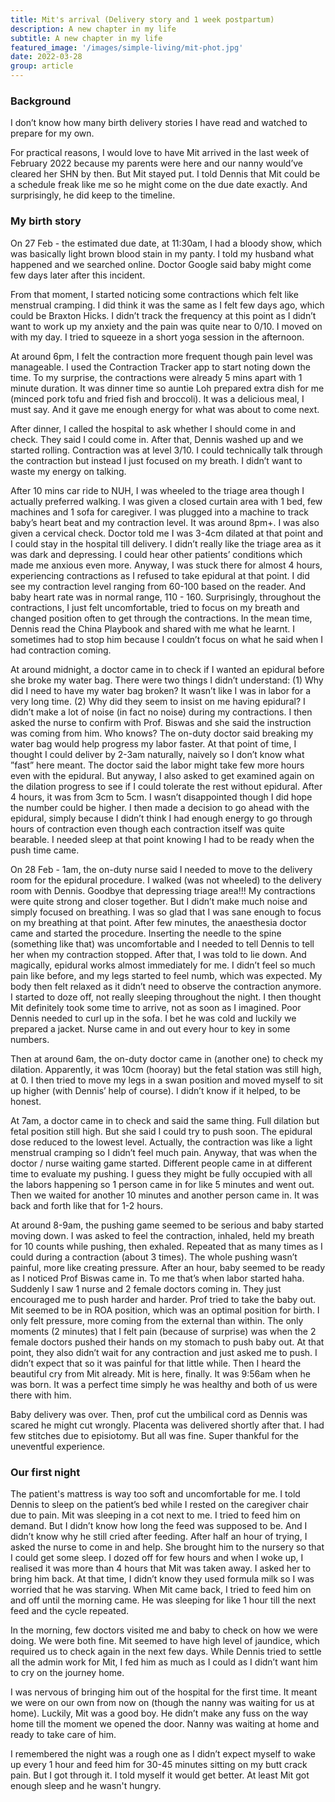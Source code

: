 ```yaml
---
title: Mit's arrival (Delivery story and 1 week postpartum)
description: A new chapter in my life
subtitle: A new chapter in my life
featured_image: '/images/simple-living/mit-phot.jpg'
date: 2022-03-28
group: article
---
```


### Background

I don’t know how many birth delivery stories I have read and watched to prepare for my own.

For practical reasons, I would love to have Mit arrived in the last week of February 2022 because my parents were here and our nanny would’ve cleared her SHN by then. But Mit stayed put. I told Dennis that Mit could be a schedule freak like me so he might come on the due date exactly. And surprisingly, he did keep to the timeline.

### My birth story

On 27 Feb - the estimated due date, at 11:30am, I had a bloody show, which was basically light brown blood stain in my panty. I told my husband what happened and we searched online. Doctor Google said baby might come few days later after this incident.

From that moment, I started noticing some contractions which felt like menstrual cramping. I did think it was the same as I felt few days ago, which could be Braxton Hicks. I didn’t track the frequency at this point as I didn’t want to work up my anxiety and the pain was quite near to 0/10. I moved on with my day. I tried to squeeze in a short yoga session in the afternoon.

At around 6pm, I felt the contraction more frequent though pain level was manageable. I used the Contraction Tracker app to start noting down the time. To my surprise, the contractions were already 5 mins apart with 1 minute duration. It was dinner time so auntie Loh prepared extra dish for me (minced pork tofu and fried fish and broccoli). It was a delicious meal, I must say. And it gave me enough energy for what was about to come next.

After dinner, I called the hospital to ask whether I should come in and check. They said I could come in. After that, Dennis washed up and we started rolling. Contraction was at level 3/10. I could technically talk through the contraction but instead I just focused on my breath. I didn’t want to waste my energy on talking.

After 10 mins car ride to NUH, I was wheeled to the triage area though I actually preferred walking. I was given a closed curtain area with 1 bed, few machines and 1 sofa for caregiver. I was plugged into a machine to track baby’s heart beat and my contraction level. It was around 8pm+. I was also given a cervical check. Doctor told me I was 3-4cm dilated at that point and I could stay in the hospital till delivery. I didn’t really like the triage area as it was dark and depressing. I could hear other patients’ conditions which made me anxious even more. Anyway, I was stuck there for almost 4 hours, experiencing contractions as I refused to take epidural at that point. I did see my contraction level ranging from 60-100 based on the reader. And baby heart rate was in normal range, 110 - 160. Surprisingly, throughout the contractions, I just felt uncomfortable, tried to focus on my breath and changed position often to get through the contractions. In the mean time, Dennis read the China Playbook and shared with me what he learnt. I sometimes had to stop him because I couldn’t focus on what he said when I had contraction coming.

At around midnight, a doctor came in to check if I wanted an epidural before she broke my water bag. There were two things I didn’t understand: (1) Why did I need to have my water bag broken? It wasn’t like I was in labor for a very long time. (2) Why did they seem to insist on me having epidural? I didn’t make a lot of noise (in fact no noise) during my contractions. I then asked the nurse to confirm with Prof. Biswas and she said the instruction was coming from him. Who knows? The on-duty doctor said breaking my water bag would help progress my labor faster. At that point of time, I thought I could deliver by 2-3am naturally, naively so I don’t know what ”fast” here meant. The doctor said the labor might take few more hours even with the epidural. But anyway, I also asked to get examined again on the dilation progress to see if I could tolerate the rest without epidural. After 4 hours, it was from 3cm to 5cm. I wasn’t disappointed though I did hope the number could be higher. I then made a decision to go ahead with the epidural, simply because I didn’t think I had enough energy to go through hours of contraction even though each contraction itself was quite bearable. I needed sleep at that point knowing I had to be ready when the push time came.

On 28 Feb - 1am, the on-duty nurse said I needed to move to the delivery room for the epidural procedure. I walked (was not wheeled) to the delivery room with Dennis. Goodbye that depressing triage area!!! My contractions were quite strong and closer together. But I didn’t make much noise and simply focused on breathing. I was so glad that I was sane enough to focus on my breathing at that point. After few minutes, the anaesthesia doctor came and started the procedure. Inserting the needle to the spine (something like that) was uncomfortable and I needed to tell Dennis to tell her when my contraction stopped. After that, I was told to lie down. And magically, epidural works almost immediately for me. I didn’t feel so much pain like before, and my legs started to feel numb, which was expected. My body then felt relaxed as it didn’t need to observe the contraction anymore. I started to doze off, not really sleeping throughout the night. I then thought Mit definitely took some time to arrive, not as soon as I imagined. Poor Dennis needed to curl up in the sofa. I bet he was cold and luckily we prepared a jacket. Nurse came in and out every hour to key in some numbers.

Then at around 6am, the on-duty doctor came in (another one) to check my dilation. Apparently, it was 10cm (hooray) but the fetal station was still high, at 0. I then tried to move my legs in a swan position and moved myself to sit up higher (with Dennis’ help of course). I didn’t know if it helped, to be honest.

At 7am, a doctor came in to check and said the same thing. Full dilation but fetal position still high. But she said I could try to push soon. The epidural dose reduced to the lowest level. Actually, the contraction was like a light menstrual cramping so I didn’t feel much pain. Anyway, that was when the doctor / nurse waiting game started. Different people came in at different time to evaluate my pushing. I guess they might be fully occupied with all the labors happening so 1 person came in for like 5 minutes and went out. Then we waited for another 10 minutes and another person came in. It was back and forth like that for 1-2 hours.

At around 8-9am, the pushing game seemed to be serious and baby started moving down. I was asked to feel the contraction, inhaled, held my breath for 10 counts while pushing, then exhaled. Repeated that as many times as I could during a contraction (about 3 times). The whole pushing wasn’t painful, more like creating pressure. After an hour, baby seemed to be ready as I noticed Prof Biswas came in. To me that’s when labor started haha. Suddenly I saw 1 nurse and 2 female doctors coming in. They just encouraged me to push harder and harder. Prof tried to take the baby out. Mit seemed to be in ROA position, which was an optimal position for birth. I only felt pressure, more coming from the external than within. The only moments (2 minutes) that I felt pain (because of surprise) was when the 2 female doctors pushed their hands on my stomach to push baby out. At that point, they also didn’t wait for any contraction and just asked me to push. I didn’t expect that so it was painful for that little while. Then I heard the beautiful cry from Mit already. Mit is here, finally. It was 9:56am when he was born. It was a perfect time simply he was healthy and both of us were there with him.

Baby delivery was over. Then, prof cut the umbilical cord as Dennis was scared he might cut wrongly. Placenta was delivered shortly after that. I had few stitches due to episiotomy. But all was fine. Super thankful for the uneventful experience.

### Our first night

The patient's mattress is way too soft and uncomfortable for me. I told Dennis to sleep on the patient’s bed while I rested on the caregiver chair due to pain. Mit was sleeping in a cot next to me. I tried to feed him on demand. But I didn’t know how long the feed was supposed to be. And I didn’t know why he still cried after feeding. After half an hour of trying, I asked the nurse to come in and help. She brought him to the nursery so that I could get some sleep. I dozed off for few hours and when I woke up, I realised it was more than 4 hours that Mit was taken away. I asked her to bring him back. At that time, I didn’t know they used formula milk so I was worried that he was starving. When Mit came back, I tried to feed him on and off until the morning came. He was sleeping for like 1 hour till the next feed and the cycle repeated.

In the morning, few doctors visited me and baby to check on how we were doing. We were both fine. Mit seemed to have high level of jaundice, which required us to check again in the next few days. While Dennis tried to settle all the admin work for Mit, I fed him as much as I could as I didn’t want him to cry on the journey home.

I was nervous of bringing him out of the hospital for the first time. It meant we were on our own from now on (though the nanny was waiting for us at home). Luckily, Mit was a good boy. He didn’t make any fuss on the way home till the moment we opened the door. Nanny was waiting at home and ready to take care of him.

I remembered the night was a rough one as I didn’t expect myself to wake up every 1 hour and feed him for 30-45 minutes sitting on my butt crack pain. But I got through it. I told myself it would get better. At least Mit got enough sleep and he wasn't hungry.
